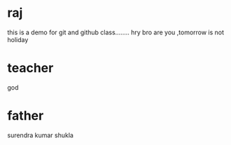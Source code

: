 # raj
this is a demo for git and github class........
hry bro are you  ,tomorrow is not holiday
# teacher
god
# father
surendra kumar shukla 
